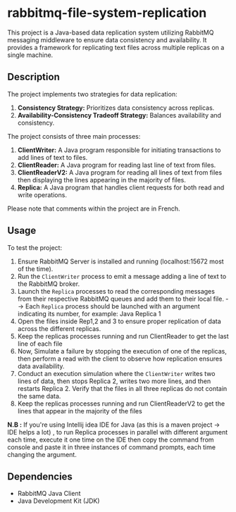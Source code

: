 # rabbitmq-file-system-replication

This project is a Java-based data replication system utilizing RabbitMQ messaging middleware to ensure data consistency and availability. It provides a framework for replicating text files across multiple replicas on a single machine.

## Description

The project implements two strategies for data replication:

1. **Consistency Strategy:** Prioritizes data consistency across replicas.
2. **Availability-Consistency Tradeoff Strategy:** Balances availability and consistency.

The project consists of three main processes:

1. **ClientWriter:** A Java program responsible for initiating transactions to add lines of text to files.
2. **ClientReader:** A Java program for reading last line of text from files.
3. **ClientReaderV2:** A Java program for reading all lines of text from files then displaying the lines appearing in the majority of files.
4. **Replica:** A Java program that handles client requests for both read and write operations.

Please note that comments within the project are in French.

## Usage

To test the project:

1. Ensure RabbitMQ Server is installed and running (localhost:15672 most of the time).
2. Run the `ClientWriter` process to emit a message adding a line of text to the RabbitMQ broker.
3. Launch the `Replica` processes to read the corresponding messages from their respective RabbitMQ queues and add them to their local file.
--> Each `Replica` process should be launched with an argument indicating its number, for example: Java Replica 1 
4. Open the files inside Rep1,2 and 3 to ensure proper replication of data across the different replicas.
5. Keep the replicas processes running and run ClientReader to get the last line of each file
6. Now, Simulate a failure by stopping the execution of one of the replicas, then perform a read with the client to observe how replication ensures data availability.
7. Conduct an execution simulation where the `ClientWriter` writes two lines of data, then stops Replica 2, writes two more lines, and then restarts Replica 2. Verify that the files in all three replicas do not contain the same data.
8. Keep the replicas processes running and run ClientReaderV2 to get the lines that appear in the majority of the files

**N.B :** If you're using Intellij idea IDE for Java (as this is a maven project -> IDE helps a lot) , to run Replica processes in parallel with different argument each time, execute it one time on the IDE then copy the command from console and paste it in three instances of command prompts, each time changing the argument.

## Dependencies

- RabbitMQ Java Client
- Java Development Kit (JDK)
